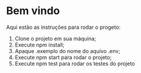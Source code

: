 <h1>Bem vindo</h1>

Aqui estão as instruções para rodar o progeto:

<ol>
  <li>Clone o projeto em sua máquina;</li>
  <li>Execute npm install;</li>
  <li>Apaque .exemplo do nome do aquivo .env;</li>
  <li>Execute npm start para rodar o projeto;</li>
  <li>Execute npm test para rodar os testes do projeto</li>
</ol>
